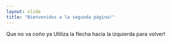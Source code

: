 ```yaml
---
layout: slide
title: "Bienvenidos a la segunda página!"
---
```

Que no va coño ya
Utiliza la flecha hacia la izquierda para volver!